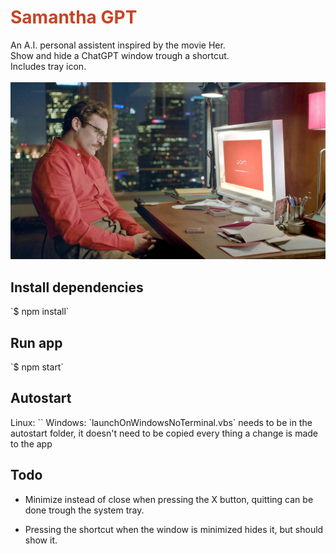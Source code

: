 <h1 style="color:#c44524;">Samantha GPT</h1>
An A.I. personal assistent inspired by the movie Her.
<br>
Show and hide a ChatGPT window trough a shortcut.<br>
Includes tray icon.<br>
<br>
<img src="her movie.jpg">

<h2>Install dependencies</h2>
`$ npm install`

<h2>Run app</h2>
`$ npm start`

<h2>Autostart</h2>
Linux: ``
Windows: `launchOnWindowsNoTerminal.vbs` needs to be in the autostart folder, it doesn't need to be copied every thing a change is made to the app

<h2>Todo</h2>

- Minimize instead of close when pressing the X button, quitting can be done trough the system tray.

- Pressing the shortcut when the window is minimized hides it, but should show it.
